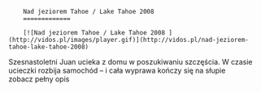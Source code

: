 
        Nad jeziorem Tahoe / Lake Tahoe 2008 
        =============
        
        [![Nad jeziorem Tahoe / Lake Tahoe 2008 ](http://vidos.pl/images/player.gif)](http://vidos.pl/nad-jeziorem-tahoe-lake-tahoe-2008)
        
        
 Szesnastoletni Juan ucieka z domu w poszukiwaniu szczęścia. W czasie ucieczki rozbija samochód – i cała wyprawa kończy się na słupie zobacz pełny opis
    
